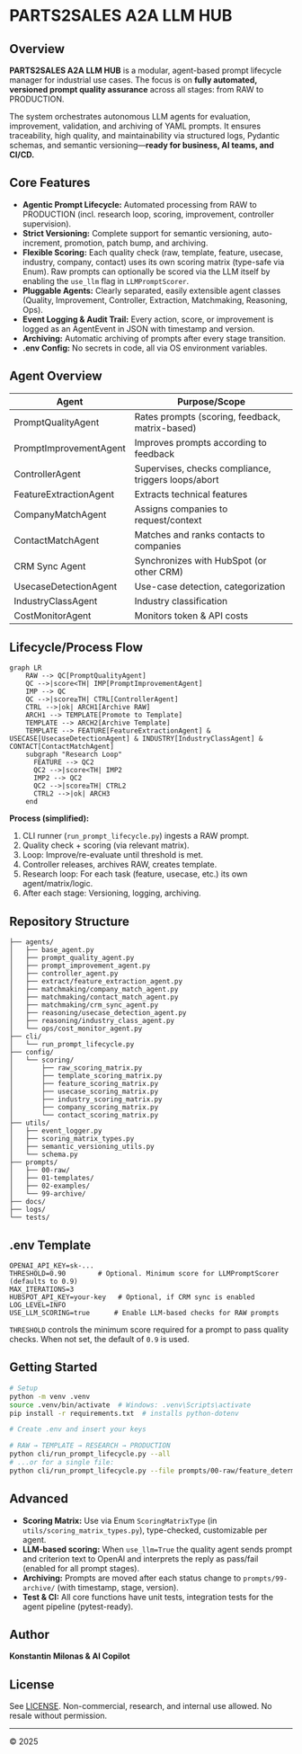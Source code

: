 # PARTS2SALES A2A LLM HUB

## Overview

**PARTS2SALES A2A LLM HUB** is a modular, agent-based prompt lifecycle manager for industrial use cases. The focus is on **fully automated, versioned prompt quality assurance** across all stages: from RAW to PRODUCTION.

The system orchestrates autonomous LLM agents for evaluation, improvement, validation, and archiving of YAML prompts. It ensures traceability, high quality, and maintainability via structured logs, Pydantic schemas, and semantic versioning—**ready for business, AI teams, and CI/CD.**

## Core Features

- **Agentic Prompt Lifecycle:** Automated processing from RAW to PRODUCTION (incl. research loop, scoring, improvement, controller supervision).
- **Strict Versioning:** Complete support for semantic versioning, auto-increment, promotion, patch bump, and archiving.
 - **Flexible Scoring:** Each quality check (raw, template, feature, usecase, industry, company, contact) uses its own scoring matrix (type-safe via Enum). Raw prompts can optionally be scored via the LLM itself by enabling the `use_llm` flag in `LLMPromptScorer`.
- **Pluggable Agents:** Clearly separated, easily extensible agent classes (Quality, Improvement, Controller, Extraction, Matchmaking, Reasoning, Ops).
- **Event Logging & Audit Trail:** Every action, score, or improvement is logged as an AgentEvent in JSON with timestamp and version.
- **Archiving:** Automatic archiving of prompts after every stage transition.
- **.env Config:** No secrets in code, all via OS environment variables.

## Agent Overview

| Agent                  | Purpose/Scope                                       |
| ---------------------- | --------------------------------------------------- |
| PromptQualityAgent     | Rates prompts (scoring, feedback, matrix-based)     |
| PromptImprovementAgent | Improves prompts according to feedback              |
| ControllerAgent        | Supervises, checks compliance, triggers loops/abort |
| FeatureExtractionAgent | Extracts technical features                         |
| CompanyMatchAgent      | Assigns companies to request/context                |
| ContactMatchAgent      | Matches and ranks contacts to companies             |
| CRM Sync Agent         | Synchronizes with HubSpot (or other CRM)            |
| UsecaseDetectionAgent  | Use-case detection, categorization                  |
| IndustryClassAgent     | Industry classification                             |
| CostMonitorAgent       | Monitors token & API costs                          |

## Lifecycle/Process Flow

```mermaid
graph LR
    RAW --> QC[PromptQualityAgent]
    QC -->|score<TH| IMP[PromptImprovementAgent]
    IMP --> QC
    QC -->|score≥TH| CTRL[ControllerAgent]
    CTRL -->|ok| ARCH1[Archive RAW]
    ARCH1 --> TEMPLATE[Promote to Template]
    TEMPLATE --> ARCH2[Archive Template]
    TEMPLATE --> FEATURE[FeatureExtractionAgent] & USECASE[UsecaseDetectionAgent] & INDUSTRY[IndustryClassAgent] & CONTACT[ContactMatchAgent]
    subgraph "Research Loop"
      FEATURE --> QC2
      QC2 -->|score<TH| IMP2
      IMP2 --> QC2
      QC2 -->|score≥TH| CTRL2
      CTRL2 -->|ok| ARCH3
    end
```

**Process (simplified):**

1. CLI runner (`run_prompt_lifecycle.py`) ingests a RAW prompt.
2. Quality check + scoring (via relevant matrix).
3. Loop: Improve/re-evaluate until threshold is met.
4. Controller releases, archives RAW, creates template.
5. Research loop: For each task (feature, usecase, etc.) its own agent/matrix/logic.
6. After each stage: Versioning, logging, archiving.

## Repository Structure

```plaintext
├── agents/
│   ├── base_agent.py
│   ├── prompt_quality_agent.py
│   ├── prompt_improvement_agent.py
│   ├── controller_agent.py
│   ├── extract/feature_extraction_agent.py
│   ├── matchmaking/company_match_agent.py
│   ├── matchmaking/contact_match_agent.py
│   ├── matchmaking/crm_sync_agent.py
│   ├── reasoning/usecase_detection_agent.py
│   ├── reasoning/industry_class_agent.py
│   └── ops/cost_monitor_agent.py
├── cli/
│   └── run_prompt_lifecycle.py
├── config/
│   └── scoring/
│       ├── raw_scoring_matrix.py
│       ├── template_scoring_matrix.py
│       ├── feature_scoring_matrix.py
│       ├── usecase_scoring_matrix.py
│       ├── industry_scoring_matrix.py
│       ├── company_scoring_matrix.py
│       └── contact_scoring_matrix.py
├── utils/
│   ├── event_logger.py
│   ├── scoring_matrix_types.py
│   ├── semantic_versioning_utils.py
│   └── schema.py
├── prompts/
│   ├── 00-raw/
│   ├── 01-templates/
│   ├── 02-examples/
│   └── 99-archive/
├── docs/
├── logs/
└── tests/
```

## .env Template

```env
OPENAI_API_KEY=sk-...
THRESHOLD=0.90        # Optional. Minimum score for LLMPromptScorer (defaults to 0.9)
MAX_ITERATIONS=3
HUBSPOT_API_KEY=your-key   # Optional, if CRM sync is enabled
LOG_LEVEL=INFO
USE_LLM_SCORING=true      # Enable LLM-based checks for RAW prompts
```

`THRESHOLD` controls the minimum score required for a prompt to pass quality
checks. When not set, the default of `0.9` is used.

## Getting Started

```bash
# Setup
python -m venv .venv
source .venv/bin/activate  # Windows: .venv\Scripts\activate
pip install -r requirements.txt  # installs python-dotenv

# Create .env and insert your keys

# RAW → TEMPLATE → RESEARCH → PRODUCTION
python cli/run_prompt_lifecycle.py --all
# ...or for a single file:
python cli/run_prompt_lifecycle.py --file prompts/00-raw/feature_determination.yaml
```

## Advanced

- **Scoring Matrix:** Use via Enum `ScoringMatrixType` (in `utils/scoring_matrix_types.py`), type-checked, customizable per agent.
- **LLM-based scoring:** When `use_llm=True` the quality agent sends prompt and criterion text to OpenAI and interprets the reply as pass/fail (enabled for all prompt stages).
- **Archiving:** Prompts are moved after each status change to `prompts/99-archive/` (with timestamp, stage, version).
- **Test & CI:** All core functions have unit tests, integration tests for the agent pipeline (pytest-ready).

## Author

**Konstantin Milonas & AI Copilot**

## License

See [LICENSE](LICENSE).
Non-commercial, research, and internal use allowed. No resale without permission.

---

© 2025
